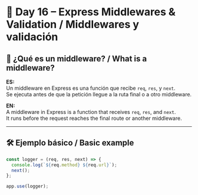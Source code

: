 # 📅 Day 16 – Express Middlewares & Validation / Middlewares y validación

## 🔄 ¿Qué es un middleware? / What is a middleware?
**ES:**  
Un middleware en Express es una función que recibe `req`, `res`, y `next`.  
Se ejecuta antes de que la petición llegue a la ruta final o a otro middleware.  

**EN:**  
A middleware in Express is a function that receives `req`, `res`, and `next`.  
It runs before the request reaches the final route or another middleware.  

---

## 🛠️ Ejemplo básico / Basic example
```js
const logger = (req, res, next) => {
  console.log(`${req.method} ${req.url}`);
  next();
};

app.use(logger);
